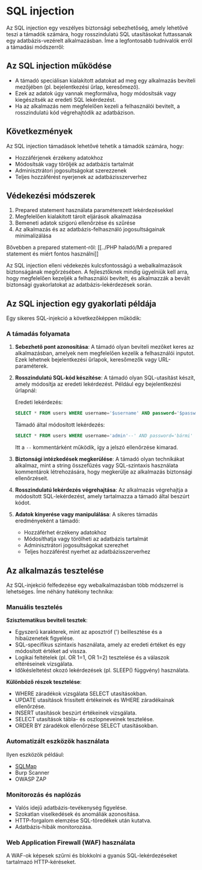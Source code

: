 # SQL injection

Az SQL injection egy veszélyes biztonsági sebezhetőség, amely lehetővé teszi a támadók számára, hogy rosszindulatú SQL utasításokat futtassanak egy adatbázis-vezérelt alkalmazásban. Íme a legfontosabb tudnivalók erről a támadási módszerről:

## Az SQL injection működése

- A támadó speciálisan kialakított adatokat ad meg egy alkalmazás beviteli mezőjében (pl. bejelentkezési űrlap, keresőmező).
- Ezek az adatok úgy vannak megformálva, hogy módosítsák vagy kiegészítsék az eredeti SQL lekérdezést.
- Ha az alkalmazás nem megfelelően kezeli a felhasználói bevitelt, a rosszindulatú kód végrehajtódik az adatbázison.

## Következmények

Az SQL injection támadások lehetővé tehetik a támadók számára, hogy:

- Hozzáférjenek érzékeny adatokhoz
- Módosítsák vagy töröljék az adatbázis tartalmát
- Adminisztrátori jogosultságokat szerezzenek
- Teljes hozzáférést nyerjenek az adatbázisszerverhez

## Védekezési módszerek

1. Prepared statement használata paraméterezett lekérdezésekkel
2. Megfelelően kialakított tárolt eljárások alkalmazása
3. Bemeneti adatok szigorú ellenőrzése és szűrése
4. Az alkalmazás és az adatbázis-felhasználó jogosultságainak minimalizálása

Bővebben a prepared statement-ről:
[[../PHP haladó/Mi a prepared statement és miért fontos használni]]

Az SQL injection elleni védekezés kulcsfontosságú a webalkalmazások biztonságának megőrzésében. A fejlesztőknek mindig ügyelniük kell arra, hogy megfelelően kezeljék a felhasználói bevitelt, és alkalmazzák a bevált biztonsági gyakorlatokat az adatbázis-lekérdezések során.

## Az SQL injection egy gyakorlati példája

Egy sikeres SQL-injekció a következőképpen működik:

### A támadás folyamata

1. **Sebezhető pont azonosítása**: A támadó olyan beviteli mezőket keres az alkalmazásban, amelyek nem megfelelően kezelik a felhasználói inputot. Ezek lehetnek bejelentkezési űrlapok, keresőmezők vagy URL-paraméterek.

2. **Rosszindulatú SQL-kód készítése**: A támadó olyan SQL-utasítást készít, amely módosítja az eredeti lekérdezést. Például egy bejelentkezési űrlapnál:

   Eredeti lekérdezés:
   ```sql
   SELECT * FROM users WHERE username='$username' AND password='$password'
   ```
   
   Támadó által módosított lekérdezés:
   ```sql
   SELECT * FROM users WHERE username='admin'--' AND password='bármi'
   ```
   
   Itt a `--` kommentárként működik, így a jelszó ellenőrzése kimarad.

3. **Biztonsági intézkedések megkerülése**: A támadó olyan technikákat alkalmaz, mint a string összefűzés vagy SQL-szintaxis használata kommentárok létrehozására, hogy megkerülje az alkalmazás biztonsági ellenőrzéseit.

4. **Rosszindulatú lekérdezés végrehajtása**: Az alkalmazás végrehajtja a módosított SQL-lekérdezést, amely tartalmazza a támadó által beszúrt kódot.

5. **Adatok kinyerése vagy manipulálása**: A sikeres támadás eredményeként a támadó:
   - Hozzáférhet érzékeny adatokhoz
   - Módosíthatja vagy törölheti az adatbázis tartalmát
   - Adminisztrátori jogosultságokat szerezhet
   - Teljes hozzáférést nyerhet az adatbázisszerverhez

## Az alkalmazás tesztelése

Az SQL-injekció felfedezése egy webalkalmazásban több módszerrel is lehetséges. Íme néhány hatékony technika:

### Manuális tesztelés

**Szisztematikus beviteli tesztek**:

- Egyszerű karakterek, mint az aposztróf (') beillesztése és a hibaüzenetek figyelése.
- SQL-specifikus szintaxis használata, amely az eredeti értéket és egy módosított értéket ad vissza.
- Logikai feltételek (pl. OR 1=1, OR 1=2) tesztelése és a válaszok eltéréseinek vizsgálata.
- Időkésleltetést okozó lekérdezések (pl. SLEEP() függvény) használata.

**Különböző részek tesztelése**:

- WHERE záradékok vizsgálata SELECT utasításokban.
- UPDATE utasítások frissített értékeinek és WHERE záradékainak ellenőrzése.
- INSERT utasítások beszúrt értékeinek vizsgálata.
- SELECT utasítások tábla- és oszlopneveinek tesztelése.
- ORDER BY záradékok ellenőrzése SELECT utasításokban.

### Automatizált eszközök használata

Ilyen eszközök például:
- [SQLMap](./SQLMap.md)
- Burp Scanner
- OWASP ZAP

### Monitorozás és naplózás

- Valós idejű adatbázis-tevékenység figyelése.
- Szokatlan viselkedések és anomáliák azonosítása.
- HTTP-forgalom elemzése SQL-töredékek után kutatva.
- Adatbázis-hibák monitorozása.

### Web Application Firewall (WAF) használata

A WAF-ok képesek szűrni és blokkolni a gyanús SQL-lekérdezéseket tartalmazó HTTP-kéréseket.